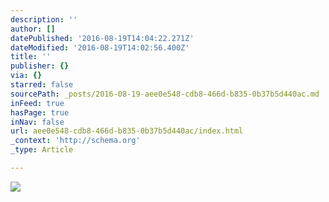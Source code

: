 ```yaml
---
description: ''
author: []
datePublished: '2016-08-19T14:04:22.271Z'
dateModified: '2016-08-19T14:02:56.400Z'
title: ''
publisher: {}
via: {}
starred: false
sourcePath: _posts/2016-08-19-aee0e548-cdb8-466d-b835-0b37b5d440ac.md
inFeed: true
hasPage: true
inNav: false
url: aee0e548-cdb8-466d-b835-0b37b5d440ac/index.html
_context: 'http://schema.org'
_type: Article

---
```

![](https://the-grid-user-content.s3-us-west-2.amazonaws.com/193cfc1b-e82f-42fd-8c50-fbdc4c6cd72c.jpg)